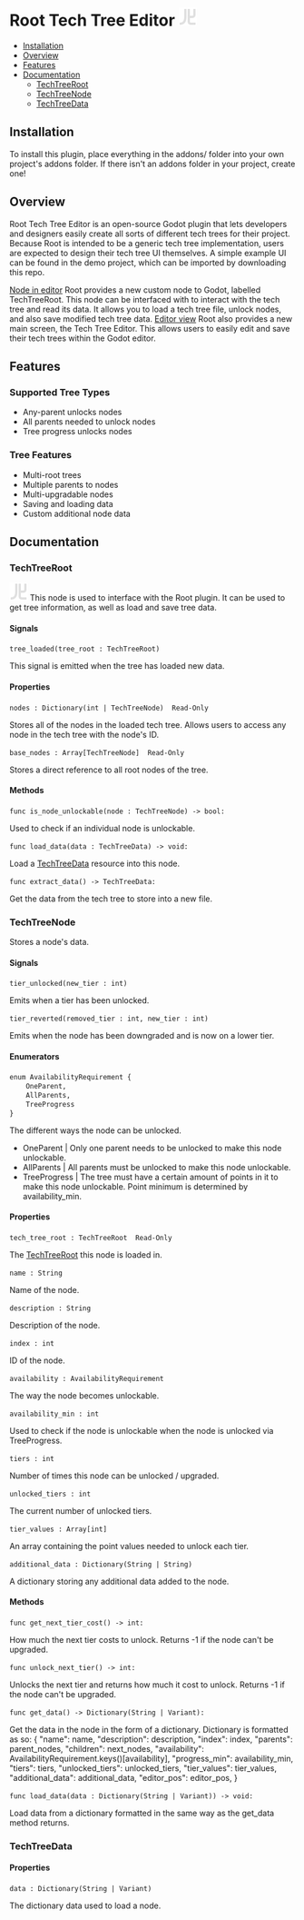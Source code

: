 # Root Tech Tree Editor ![Plugin logo](/addons/root-tech-tree-editor/assets/root_icon.svg)

- [Installation](#installation)
- [Overview](#overview)
- [Features](#features)
- [Documentation](#documentation)
	- [TechTreeRoot](#techtreeroot)
 	- [TechTreeNode](#techtreenode)
 	- [TechTreeData](#techtreedata)

## Installation
To install this plugin, place everything in the addons/ folder into your own project's addons folder. If there isn't an addons folder in your project, create one!

## Overview
Root Tech Tree Editor is an open-source Godot plugin that lets developers and designers easily create all sorts of different tech trees for their project. 
Because Root is intended to be a generic tech tree implementation, users are expected to design their tech tree UI themselves. A simple example UI can be found in the demo project, which can be imported by downloading this repo. 

[Node in editor](/Assets/Screenshots/root-in-scenetree.png)
Root provides a new custom node to Godot, labelled TechTreeRoot. This node can be interfaced with to interact with the tech tree and read its data. It allows you to load a tech tree file, unlock nodes, and also save modified tech tree data. 
[Editor view](/Assets/Screenshots/editor.png)
Root also provides a new main screen, the Tech Tree Editor. This allows users to easily edit and save their tech trees within the Godot editor.

## Features

### Supported Tree Types
- Any-parent unlocks nodes
- All parents needed to unlock nodes
- Tree progress unlocks nodes

### Tree Features
- Multi-root trees
- Multiple parents to nodes
- Multi-upgradable nodes
- Saving and loading data
- Custom additional node data

## Documentation

### TechTreeRoot
![Plugin logo](/addons/root-tech-tree-editor/assets/root_icon.svg)
This node is used to interface with the Root plugin. It can be used to get tree information, as well as load and save tree data.

#### Signals

```tree_loaded(tree_root : TechTreeRoot)```

This signal is emitted when the tree has loaded new data.
#### Properties

```nodes : Dictionary(int | TechTreeNode)  Read-Only```

Stores all of the nodes in the loaded tech tree. Allows users to access any node in the tech tree with the node's ID. 

```base_nodes : Array[TechTreeNode]  Read-Only```

Stores a direct reference to all root nodes of the tree.

#### Methods

```func is_node_unlockable(node : TechTreeNode) -> bool:```

Used to check if an individual node is unlockable.

```func load_data(data : TechTreeData) -> void:```

Load a [TechTreeData](#techtreedata) resource into this node.

```func extract_data() -> TechTreeData:```

Get the data from the tech tree to store into a new file.

### TechTreeNode
Stores a node's data. 

#### Signals

```tier_unlocked(new_tier : int)```

Emits when a tier has been unlocked.

```tier_reverted(removed_tier : int, new_tier : int)```

Emits when the node has been downgraded and is now on a lower tier.

#### Enumerators

```
enum AvailabilityRequirement {
	OneParent,
	AllParents,
	TreeProgress
}
```

The different ways the node can be unlocked.
- OneParent | Only one parent needs to be unlocked to make this node unlockable.
- AllParents | All parents must be unlocked to make this node unlockable.
- TreeProgress | The tree must have a certain amount of points in it to make this node unlockable. Point minimum is determined by availability_min.

#### Properties

```tech_tree_root : TechTreeRoot  Read-Only```

The [TechTreeRoot](#techtreeroot) this node is loaded in.


```name : String```

Name of the node.

```description : String```

Description of the node.

```index : int```

ID of the node.

```availability : AvailabilityRequirement```

The way the node becomes unlockable.

```availability_min : int```

Used to check if the node is unlockable when the node is unlocked via TreeProgress.

```tiers : int```

Number of times this node can be unlocked / upgraded.

```unlocked_tiers : int```

The current number of unlocked tiers.

```tier_values : Array[int]```

An array containing the point values needed to unlock each tier.

```additional_data : Dictionary(String | String)```

A dictionary storing any additional data added to the node.

#### Methods

```func get_next_tier_cost() -> int:```

How much the next tier costs to unlock. Returns -1 if the node can't be upgraded.

```func unlock_next_tier() -> int:```

Unlocks the next tier and returns how much it cost to unlock. Returns -1 if the node can't be upgraded.

```func get_data() -> Dictionary(String | Variant):```

Get the data in the node in the form of a dictionary.
Dictionary is formatted as so:
{
	"name": name,
	"description": description,
	"index": index,
	"parents": parent_nodes,
	"children": next_nodes,
	"availability": AvailabilityRequirement.keys()[availability],
	"progress_min": availability_min,
	"tiers": tiers,
	"unlocked_tiers": unlocked_tiers,
	"tier_values": tier_values,
	"additional_data": additional_data,
  "editor_pos": editor_pos,
}

```func load_data(data : Dictionary(String | Variant)) -> void:```

Load data from a dictionary formatted in the same way as the get_data method returns.

### TechTreeData

#### Properties

```data : Dictionary(String | Variant)```

The dictionary data used to load a node.
